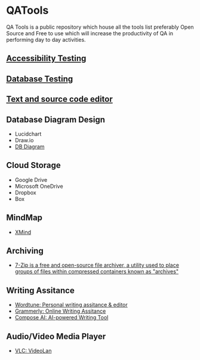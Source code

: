 # QATools
QA Tools is a public repository which house all the tools list preferably Open Source and Free to use which will increase the productivity of QA in performing day to day activities.

## [Accessibility Testing](https://github.com/codewithmmak/QATools/blob/master/AccessibilityTesting.md)

## [Database Testing](https://github.com/codewithmmak/QATools/blob/master/DatabaseTesting.md)

## [Text and source code editor](https://github.com/codewithmmak/QATools/blob/master/TextAndSourceCodeEditor.md)


## Database Diagram Design
* Lucidchart
* Draw.io
* [DB Diagram](https://dbdiagram.io/)

## Cloud Storage
* Google Drive
* Microsoft OneDrive
* Dropbox
* Box

## MindMap
* [XMind](https://xmind.app/)

## Archiving
* [7-Zip is a free and open-source file archiver, a utility used to place groups of files within compressed containers known as "archives"](https://www.7-zip.org/)

## Writing Assitance
* [Wordtune: Personal writing assitance & editor](https://www.wordtune.com/)
* [Grammerly: Online Writing Assitance](https://www.grammarly.com/)
* [Compose AI: AI-powered Writing Tool](https://www.compose.ai/)

## Audio/Video Media Player
* [VLC: VideoLan](https://www.videolan.org/)
